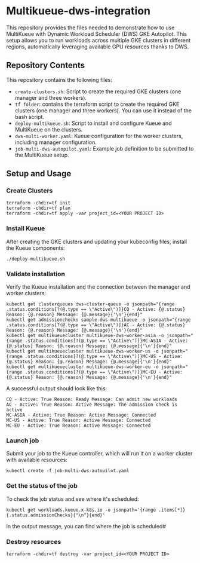 # Multikueue-dws-integration

This repository provides the files needed to demonstrate how to use MultiKueue with Dynamic Workload Scheduler (DWS) GKE Autopilot.  This setup allows you to run workloads across multiple GKE clusters in different regions, automatically leveraging available GPU resources thanks to DWS.

## Repository Contents

This repository contains the following files:

* `create-clusters.sh`: Script to create the required GKE clusters (one manager and three workers).
* `tf folder`: contains the terraform script to create the required GKE clusters (one manager and three workers). You can use it instead of the bash script.
* `deploy-multikueue.sh`: Script to install and configure Kueue and MultiKueue on the clusters.
* `dws-multi-worker.yaml`: Kueue configuration for the worker clusters, including manager configuration.
* `job-multi-dws-autopilot.yaml`: Example job definition to be submitted to the MultiKueue setup.

## Setup and Usage

### Create Clusters

```
terraform -chdir=tf init
terraform -chdir=tf plan
terraform -chdir=tf apply -var project_id=<YOUR PROJECT ID>
```

### Install Kueue

After creating the GKE clusters and updating your kubeconfig files, install the Kueue components:

```
./deploy-multikueue.sh  
```

### Validate installation

Verify the Kueue installation and the connection between the manager and worker clusters:

```
kubectl get clusterqueues dws-cluster-queue -o jsonpath="{range .status.conditions[?(@.type == \"Active\")]}CQ - Active: {@.status} Reason: {@.reason} Message: {@.message}{'\n'}{end}"
kubectl get admissionchecks sample-dws-multikueue -o jsonpath="{range .status.conditions[?(@.type == \"Active\")]}AC - Active: {@.status} Reason: {@.reason} Message: {@.message}{'\n'}{end}"
kubectl get multikueuecluster multikueue-dws-worker-asia -o jsonpath="{range .status.conditions[?(@.type == \"Active\")]}MC-ASIA - Active: {@.status} Reason: {@.reason} Message: {@.message}{'\n'}{end}"
kubectl get multikueuecluster multikueue-dws-worker-us -o jsonpath="{range .status.conditions[?(@.type == \"Active\")]}MC-US - Active: {@.status} Reason: {@.reason} Message: {@.message}{'\n'}{end}"
kubectl get multikueuecluster multikueue-dws-worker-eu -o jsonpath="{range .status.conditions[?(@.type == \"Active\")]}MC-EU - Active: {@.status} Reason: {@.reason} Message: {@.message}{'\n'}{end}"
```

A successful output should look like this:

```
CQ - Active: True Reason: Ready Message: Can admit new workloads
AC - Active: True Reason: Active Message: The admission check is active
MC-ASIA - Active: True Reason: Active Message: Connected
MC-US - Active: True Reason: Active Message: Connected
MC-EU - Active: True Reason: Active Message: Connected
```

### Launch job

Submit your job to the Kueue controller, which will run it on a worker cluster with available resources:

```
kubectl create -f job-multi-dws-autopilot.yaml
```

### Get the status of the job

To check the job status and see where it's scheduled:

```
kubectl get workloads.kueue.x-k8s.io -o jsonpath='{range .items[*]}{.status.admissionChecks}{"\n"}{end}'
```

In the output message, you can find where the job is scheduled#

### Destroy resources


```
terraform -chdir=tf destroy -var project_id=<YOUR PROJECT ID>
```


